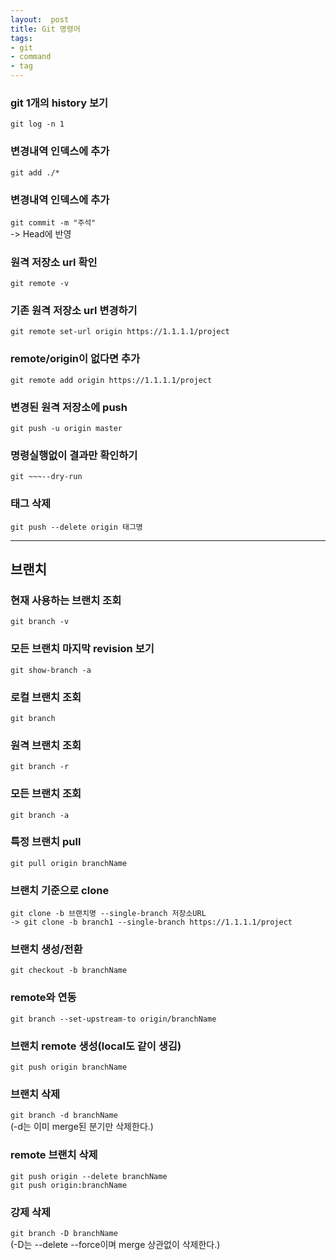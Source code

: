 ```yaml
---
layout:  post
title: Git 명령어
tags:
- git
- command
- tag
---
```


### git 1개의 history 보기
`git log -n 1`

### 변경내역 인덱스에 추가
`git add ./*`

### 변경내역 인덱스에 추가
`git commit -m "주석"`  
-> Head에 반영

### 원격 저장소 url 확인
`git remote -v`

### 기존 원격 저장소 url 변경하기
`git remote set-url origin https://1.1.1.1/project`

### remote/origin이 없다면 추가
`git remote add origin https://1.1.1.1/project`

### 변경된 원격 저장소에 push
`git push -u origin master`

### 명령실행없이 결과만 확인하기
`git ~~~--dry-run`

### 태그 삭제
`git push --delete origin 태그명`

---

## 브랜치

### 현재 사용하는 브랜치 조회
`git branch -v`

### 모든 브랜치 마지막 revision 보기
`git show-branch -a`

### 로컬 브랜치 조회
`git branch`

### 원격 브랜치 조회
`git branch -r`

### 모든 브랜치 조회
`git branch -a`

### 특정 브랜치 pull
`git pull origin branchName`

### 브랜치 기준으로 clone
```
git clone -b 브랜치명 --single-branch 저장소URL  
-> git clone -b branch1 --single-branch https://1.1.1.1/project
```

### 브랜치 생성/전환
`git checkout -b branchName`

### remote와 연동
`git branch --set-upstream-to origin/branchName`

### 브랜치 remote 생성(local도 같이 생김)
`git push origin branchName`

### 브랜치 삭제
`git branch -d branchName`  
(-d는 이미 merge된 분기만 삭제한다.)

### remote 브랜치 삭제
`git push origin --delete branchName`  
`git push origin:branchName`

### 강제 삭제
`git branch -D branchName`  
(-D는 --delete --force이며 merge 상관없이 삭제한다.)

